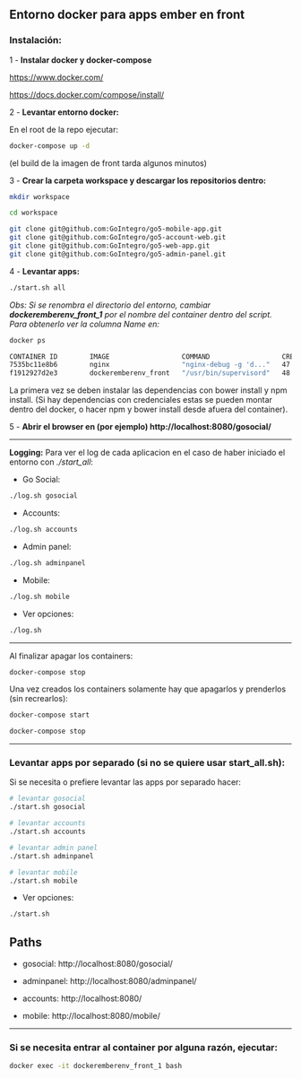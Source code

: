 ## Entorno docker para apps ember en front

### Instalación:
1 - **Instalar docker y docker-compose**

https://www.docker.com/

https://docs.docker.com/compose/install/

2 - **Levantar entorno docker:**

En el root de la repo ejecutar:

```bash
docker-compose up -d
```

(el build de la imagen de front tarda algunos minutos)

3 - **Crear la carpeta workspace y descargar los repositorios dentro:**

```bash
mkdir workspace

cd workspace

git clone git@github.com:GoIntegro/go5-mobile-app.git
git clone git@github.com:GoIntegro/go5-account-web.git
git clone git@github.com:GoIntegro/go5-web-app.git
git clone git@github.com:GoIntegro/go5-admin-panel.git
```
4 - **Levantar apps:**
```bash
./start.sh all
```
*Obs: Si se renombra el directorio del entorno, cambiar __**dockeremberenv_front_1**__ por el nombre del container dentro del script.
Para obtenerlo ver la columna Name en:*

```bash
docker ps

CONTAINER ID        IMAGE                  COMMAND                  CREATED             STATUS              PORTS                                                                                                             NAMES
7535bc11e8b6        nginx                  "nginx-debug -g 'd..."   47 minutes ago      Up 47 minutes       80/tcp, 443/tcp, 0.0.0.0:8080->8080/tcp                                                                           dockeremberenv_nginx_1
f1912927d2e3        dockeremberenv_front   "/usr/bin/supervisord"   48 minutes ago      Up 47 minutes       0.0.0.0:49153-49155->49153-49155/tcp, 0.0.0.0:32791->4200/tcp, 0.0.0.0:32790->4201/tcp, 0.0.0.0:32789->4202/tcp   dockeremberenv_front_1

```
La primera vez se deben instalar las dependencias con bower install y npm install. (Si hay dependencias con credenciales estas se pueden montar dentro del docker, o hacer npm y bower install desde afuera del container).

5 - **Abrir el browser en (por ejemplo) http://localhost:8080/gosocial/**

--------------------------------------------------------------------------

**Logging:**
Para ver el log de cada aplicacion en el caso de haber iniciado el entorno con _*./start_all*_:

- Go Social:
```bash
./log.sh gosocial
```
- Accounts:
```bash
./log.sh accounts
```
- Admin panel:
```bash
./log.sh adminpanel
```
- Mobile:
```bash
./log.sh mobile
```
- Ver opciones:
```bash
./log.sh
```

--------------------------------------------------------------------------

Al finalizar apagar los containers:
```bash
docker-compose stop
```

Una vez creados los containers solamente hay que apagarlos y prenderlos (sin recrearlos):
```bash
docker-compose start
```
```bash
docker-compose stop
```

--------------------------------------------------------------------------

### Levantar apps por separado (si no se quiere usar start_all.sh):
Si se necesita o prefiere levantar las apps por separado hacer:

```bash
# levantar gosocial
./start.sh gosocial

# levantar accounts
./start.sh accounts

# levantar admin panel
./start.sh adminpanel

# levantar mobile
./start.sh mobile
```

- Ver opciones:
```bash
./start.sh
```

## Paths
- gosocial: 
http://localhost:8080/gosocial/

- adminpanel: 
http://localhost:8080/adminpanel/

- accounts: 
http://localhost:8080/

- mobile: 
http://localhost:8080/mobile/

--------------------------------------------------------------------------

### Si se necesita entrar al container por alguna razón, ejecutar:
```bash
docker exec -it dockeremberenv_front_1 bash
```
